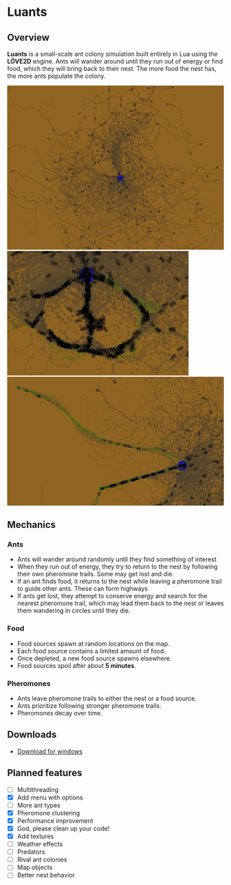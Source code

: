 # Luants

## Overview

**Luants** is a small-scale ant colony simulation built entirely in Lua using the **LÖVE2D** engine. Ants will wander around until they run out of energy or find food, which they will bring back to their nest. The more food the nest has, the more ants populate the colony.

![Ants exploring](https://github.com/Onomis2/LuAnts/blob/main/documentation/screenshots/ants.png)
![Ants confused in a circle as food source recently depleted](https://github.com/Onomis2/LuAnts/blob/main/documentation/screenshots/circle.png)
![Ants forming a highway to a food source](https://github.com/Onomis2/LuAnts/blob/main/documentation/screenshots/highway.png)

## Mechanics

### Ants
- Ants will wander around randomly until they find something of interest
- When they run out of energy, they try to return to the nest by following their own pheromone trails. Some may get lost and die.
- If an ant finds food, it returns to the nest while leaving a pheromone trail to guide other ants. These can form highways
- If ants get lost, they attempt to conserve energy and search for the nearest pheromone trail, which may lead them back to the nest or leaves them wandering in circles until they die.

### Food
- Food sources spawn at random locations on the map.
- Each food source contains a limited amount of food.
- Once depleted, a new food source spawns elsewhere.
- Food sources spoil after about **5 minutes**.

### Pheromones
- Ants leave pheromone trails to either the nest or a food source.
- Ants prioritize following stronger pheromone trails.
- Pheromones decay over time.

## Downloads

- [Download for windows](https://github.com/Onomis2/LuAnts/releases)

## Planned features

- [ ] Multithreading
- [x] Add menu with options
- [ ] More ant types
- [x] Pheromone clustering
- [x] Performance improvement
- [x] God, please clean up your code!
- [x] Add textures
- [ ] Weather effects
- [ ] Predators
- [ ] Rival ant colonies
- [ ] Map objects
- [ ] Better nest behavior
